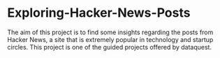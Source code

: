 # Exploring-Hacker-News-Posts
The aim of this project is to find some insights regarding the posts from Hacker News, a site that is extremely popular in technology and startup circles.
This project is one of the guided projects offered by dataquest.
